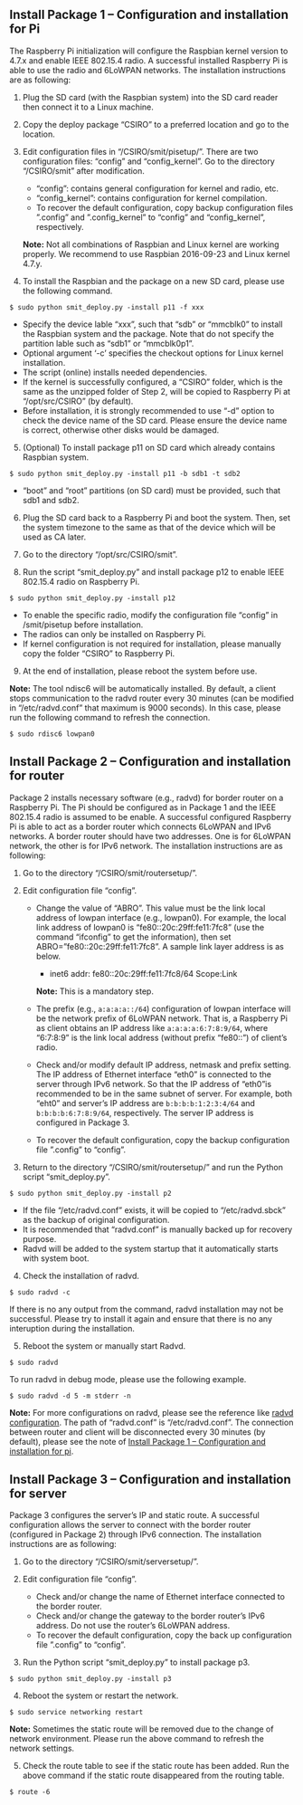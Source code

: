 ## Install Package 1 – Configuration and installation for Pi
The Raspberry Pi initialization will configure the Raspbian kernel version to 4.7.x and enable IEEE 802.15.4 radio. A successful installed Raspberry Pi is able to use the radio and 6LoWPAN networks. The installation instructions are as following:

1. Plug the SD card (with the Raspbian system) into the SD card reader then connect it to a Linux machine.

2. Copy the deploy package “CSIRO” to a preferred location and go to the location.

3. Edit configuration files in “<location path>/CSIRO/smit/pisetup/”. There are two configuration files: “config” and “config_kernel”. Go to the directory “<location path>/CSIRO/smit” after modification.

   - “config”: contains general configuration for kernel and radio, etc.
   - “config_kernel”: contains configuration for kernel compilation.
   - To recover the default configuration, copy backup configuration files ”.config” and ”.config_kernel” to “config” and “config_kernel”, respectively.

   **Note:** Not all combinations of Raspbian and Linux kernel are working properly. We recommend to use Raspbian 2016-09-23 and Linux kernel 4.7.y.

4. To install the Raspbian and the package on a new SD card, please use the following command.

```shell
$ sudo python smit_deploy.py -install p11 -f xxx
```

   - Specify the device lable “xxx”, such that “sdb” or “mmcblk0” to install the Raspbian system and the package. Note that do not specify the partition lable such as “sdb1” or “mmcblk0p1”.
   - Optional argument ‘-c’ specifies the checkout options for Linux kernel installation.
   - The script (online) installs needed dependencies.
   - If the kernel is successfully configured, a “CSIRO” folder, which is the same as the unzipped folder of Step 2, will be copied to Raspberry Pi at “/opt/src/CSIRO” (by default).
   - Before installation, it is strongly recommended to use “-d” option to check the device name of the SD card. Please ensure the device name is correct, otherwise other disks would be damaged.

5. (Optional) To install package p11 on SD card which already contains Raspbian system.

```shell
$ sudo python smit_deploy.py -install p11 -b sdb1 -t sdb2
```

   - “boot” and “root” partitions (on SD card) must be provided, such that sdb1 and sdb2.

6. Plug the SD card back to a Raspberry Pi and boot the system. Then, set the system timezone to the same as that of the device which will be used as CA later.

7. Go to the directory “/opt/src/CSIRO/smit”.

8. Run the script “smit_deploy.py” and install package p12 to enable IEEE 802.15.4 radio on Raspberry Pi.

```shell
$ sudo python smit_deploy.py -install p12
```

   - To enable the specific radio, modify the configuration file “config” in /smit/pisetup before installation.
   - The radios can only be installed on Raspberry Pi.
   - If kernel configuration is not required for installation, please manually copy the folder “CSIRO” to Raspberry Pi.

9. At the end of installation, please reboot the system before use.

**Note:** The tool ndisc6 will be automatically installed. By default, a client stops communication to the radvd router every 30 minutes (can be modified in “/etc/radvd.conf” that maximum is 9000 seconds). In this case, please run the following command to refresh the connection.

```shell
$ sudo rdisc6 lowpan0
```



## Install Package 2 – Configuration and installation for router
Package 2 installs necessary software (e.g., radvd) for border router on a Raspberry Pi. The Pi should be configured as in Package 1 and the IEEE 802.15.4 radio is assumed to be enable. A successful configured Raspberry Pi is able to act as a border router which connects 6LoWPAN and IPv6 networks. A border router should have two addresses. One is for 6LoWPAN network, the other is for IPv6 network. The installation instructions are as following:

1. Go to the directory “<location path>/CSIRO/smit/routersetup/”.

2. Edit configuration file “config”.

   - Change the value of “ABRO”. This value must be the link local address of lowpan interface (e.g., lowpan0). For example, the local link address of lowpan0 is “fe80::20c:29ff:fe11:7fc8” (use the command “ifconfig” to get the information), then set ABRO=”fe80::20c:29ff:fe11:7fc8”. A sample link layer address is as below.

     - inet6 addr: fe80::20c:29ff:fe11:7fc8/64 Scope:Link

     

     **Note:** This is a mandatory step.

   - The prefix (e.g., `a:a:a:a::/64`) configuration of lowpan interface will be the network prefix of 6LoWPAN network. That is, a Raspberry Pi as client obtains an IP address like `a:a:a:a:6:7:8:9/64`, where “6:7:8:9” is the link local address (without prefix “fe80::”) of client’s radio.

   - Check and/or modify default IP address, netmask and prefix setting. The IP address of Ethernet interface “eth0” is connected to the server through IPv6 network. So that the IP address of “eth0”is recommended to be in the same subnet of server. For example, both “eht0” and server’s IP address are `b:b:b:b:1:2:3:4/64` and `b:b:b:b:6:7:8:9/64`, respectively. The server IP address is configured in Package 3.

   - To recover the default configuration, copy the backup configuration file ”.config” to “config”.

3. Return to the directory “<location path>/CSIRO/smit/routersetup/” and run the Python script “smit_deploy.py”.
```shell
$ sudo python smit_deploy.py -install p2
```

   - If the file “/etc/radvd.conf” exists, it will be copied to “/etc/radvd.sbck” as the backup of original configuration.
   - It is recommended that “radvd.conf” is manually backed up for recovery purpose.
   - Radvd will be added to the system startup that it automatically starts with system boot.

4. Check the installation of radvd.

```shell
$ sudo radvd -c
```

   If there is no any output from the command, radvd installation may not be successful. Please try to install it again and ensure that there is no any interuption during the installation.

5. Reboot the system or manually start Radvd.

```shell
$ sudo radvd
```

   To run radvd in debug mode, please use the following example.
```
$ sudo radvd -d 5 -m stderr -n
```

**Note:** For more configurations on radvd, please see the reference like [radvd configuration](https://www.freebsd.org/cgi/man.cgi?query=radvd.conf&sektion=5&manpath=FreeBSD+Ports+9.0). The path of “radvd.conf” is “/etc/radvd.conf”. The connection between router and client will be disconnected every 30 minutes (by default), please see the note of [Install Package 1 – Configuration and installation for pi](https://www.smit-project.com/docs/instructions/hardware-environment/install-package-1/).



## Install Package 3 – Configuration and installation for server
Package 3 configures the server’s IP and static route. A successful configuration allows the server to connect with the border router (configured in Package 2) through IPv6 connection. The installation instructions are as following:

1. Go to the directory “<location path>/CSIRO/smit/serversetup/”.

2. Edit configuration file “config”.

   - Check and/or change the name of Ethernet interface connected to the border router.
   - Check and/or change the gateway to the border router’s IPv6 address. Do not use the router’s 6LoWPAN address.
   - To recover the default configuration, copy the back up configuration file ”.config” to “config”.

3. Run the Python script “smit_deploy.py” to install package p3.
```shell
$ sudo python smit_deploy.py -install p3
```

4. Reboot the system or restart the network.
```shell
$ sudo service networking restart
```

   **Note:** Sometimes the static route will be removed due to the change of network environment. Please run the above command to refresh the network settings.

5. Check the route table to see if the static route has been added. Run the above command if the static route disappeared from the routing table.
```shell
$ route -6
```
